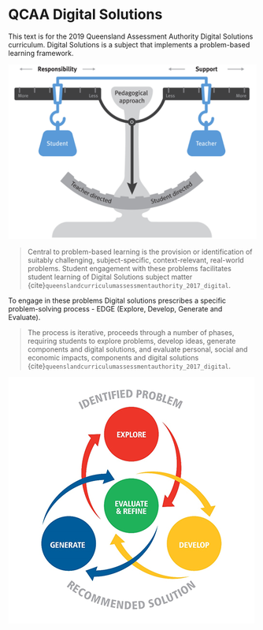 # QCAA Digital Solutions

This text is for the 2019 Queensland Assessment Authority Digital Solutions curriculum. Digital Solutions is a subject that implements a problem-based learning framework.

![PBL](./assets/PBL.png)

> Central to problem-based learning is the provision or identification of suitably challenging, subject-specific, context-relevant, real-world problems. Student engagement with these problems facilitates student learning of Digital Solutions subject matter {cite}`queenslandcurriculumassessmentauthority_2017_digital`.

To engage in these problems Digital solutions prescribes a specific problem-solving process - EDGE (Explore, Develop, Generate and Evaluate).

> The process is iterative, proceeds through a number of phases, requiring students to explore problems, develop ideas, generate components and digital solutions, and evaluate personal, social and economic impacts, components and digital solutions {cite}`queenslandcurriculumassessmentauthority_2017_digital`.

![EDGE Process](./assets/EDGE.png)